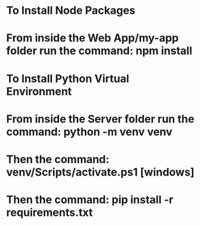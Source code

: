 # To Install Node Packages 
# From inside the Web App/my-app folder run the command: npm install
#
# To Install Python Virtual Environment
# From inside the Server folder run the command: python -m venv venv
# Then the command: venv/Scripts/activate.ps1 [windows]
# Then the command: pip install -r requirements.txt
